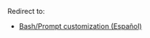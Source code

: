Redirect to:

*   [Bash/Prompt customization (Español)](/index.php/Bash/Prompt_customization_(Espa%C3%B1ol) "Bash/Prompt customization (Español)")